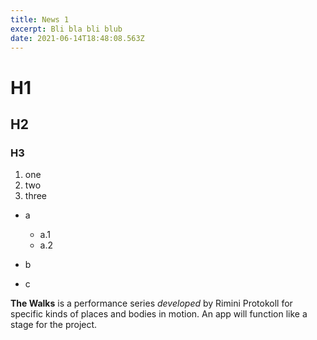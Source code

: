```yaml
---
title: News 1
excerpt: Bli bla bli blub
date: 2021-06-14T18:48:08.563Z
---
```

# H1

## H2

### H3

1. one
2. two
3. three

* a

  * a.1
  * a.2
* b
* c

**The Walks** is a performance series *developed* by Rimini Protokoll for specific kinds of places and bodies in motion. An app will function like a stage for the project.